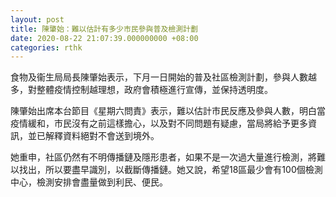 ```yaml
---
layout: post
title: 陳肇始：難以估計有多少市民參與普及檢測計劃
date: 2020-08-22 21:07:39.000000000 +08:00
categories: rthk
---
```


食物及衞生局局長陳肇始表示，下月一日開始的普及社區檢測計劃，參與人數越多，對整體疫情控制越理想，政府會積極進行宣傳，並保持透明度。

陳肇始出席本台節目《星期六問責》表示，難以估計巿民反應及參與人數，明白當疫情緩和，巿民沒有之前這樣擔心，以及對不同問題有疑慮，當局將給予更多資訊，並已解釋資料絕對不會送到境外。

她重申，社區仍然有不明傳播鏈及隱形患者，如果不是一次過大量進行檢測，將難以找出，所以要盡早識別，以截斷傳播鏈。她又說，希望18區最少會有100個檢測中心，檢測安排會盡量做到利民、便民。
